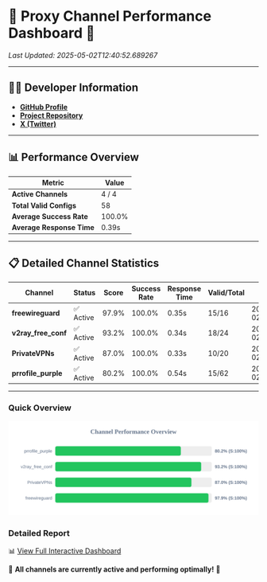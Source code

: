 # 🌟 Proxy Channel Performance Dashboard 🌟

_Last Updated: 2025-05-02T12:40:52.689267_

---

## 👩‍💻 Developer Information

- **[GitHub Profile](https://github.com/4n0nymou3)**  
- **[Project Repository](https://github.com/4n0nymou3/multi-proxy-config-fetcher)**  
- **[X (Twitter)](https://x.com/4n0nymou3)**  

---

## 📊 Performance Overview

| Metric                | Value       |
|-----------------------|-------------|
| **Active Channels**   | 4 / 4       |
| **Total Valid Configs** | 58          |
| **Average Success Rate** | 100.0%      |
| **Average Response Time** | 0.39s       |

---

## 📋 Detailed Channel Statistics

| Channel          | Status     | Score  | Success Rate | Response Time | Valid/Total | Last Success               |
|------------------|------------|--------|--------------|---------------|-------------|----------------------------|
| **freewireguard**  | ✅ Active  | 97.9%  | 100.0% | 0.35s         | 15/16       | 2025-05-02T12:40:52.687495 |
| **v2ray_free_conf**  | ✅ Active  | 93.2%  | 100.0% | 0.34s         | 18/24       | 2025-05-02T12:40:51.948886 |
| **PrivateVPNs**  | ✅ Active  | 87.0%  | 100.0% | 0.33s         | 10/20       | 2025-05-02T12:40:52.309866 |
| **prrofile_purple**  | ✅ Active  | 80.2%  | 100.0% | 0.54s         | 15/62       | 2025-05-02T12:40:51.439251 |

---

### Quick Overview
<div align="center">
  <a href="https://raw.githubusercontent.com/nullluser/NullRepo/refs/heads/main/assets/channel_stats_chart.svg">
    <img src="https://raw.githubusercontent.com/nullluser/NullRepo/refs/heads/main/assets/channel_stats_chart.svg" alt="Source Performance Statistics" width="800">
  </a>
</div>

### Detailed Report
📊 [View Full Interactive Dashboard](https://htmlpreview.github.io/?https://github.com/nullluser/NullRepo/blob/main/assets/performance_report.html)

🎉 **All channels are currently active and performing optimally!** 🎉
